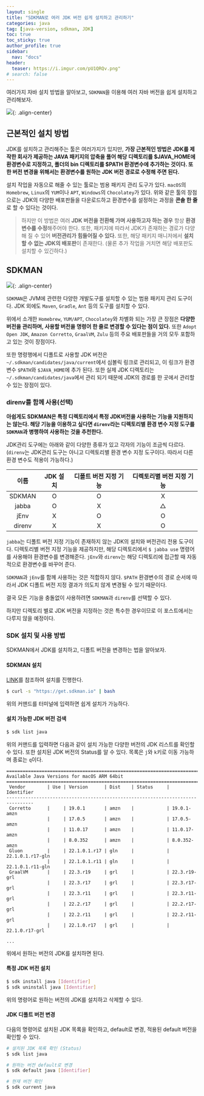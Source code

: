 ```yaml
---
layout: single
title: "SDKMAN로 여러 JDK 버전 쉽게 설치하고 관리하기"
categories: java
tag: [java-version, sdkman, JDK]
toc: true
toc_sticky: true
author_profile: true
sidebar:
  nav: "docs"
header:
  teaser: https://i.imgur.com/pU1QRQv.png"
# search: false
---
```


여러가지 자바 설치 방법을 알아보고, `SDKMAN`을 이용해 여러 자바 버전을 쉽게 설치하고 관리해보자.


![](https://i.imgur.com/haFdb4s.png){: .align-center}

## 근본적인 설치 방법

JDK를 설치하고 관리해주는 툴은 여러가지가 있지만, **가장 근본적인 방법은 JDK를 제작한 회사가 제공하는 JAVA 패키지의 압축을 풀어 해당 디렉토리를 $JAVA_HOME에 환경변수로 지정하고, 폴더의 bin 디렉토리를 $PATH 환경변수에 추가하는 것이다. 또한 버전 변경을 위해서는 환경변수를 원하는 JDK 버전 경로로 수정해 주면 된다.**

설치 작업을 자동으로 해줄 수 있는 툴로는 범용 패키지 관리 도구가 있다. `macOS`의 `Homebrew`, `Linux`의 `YUM`이나 `APT`, `Windows`의 `Chocolatey`가 있다. 위와 같은 툴의 장점으로는 JDK의 다양한 배포판들을 다운로드하고 환경변수를 설정하는 과정을 **콘솔 한 줄**로 할 수 있다는 것이다.

> 하지만 이 방법은 여러 **JDK 버전을 전환해 가며 사용하고자 하는 경우** 항상 **환경변수를 수정**해주어야 한다. 또한, 패키지에 따라서 JDK가 존재하는 경로가 다양해 질 수 있어 **버전관리가 힘들어질 수 있다.** 또한, 해당 패키지 매니저에서 **설치할 수 없는 JDK의 배포판**이 존재한다. (물론 추가 작업을 거치면 해당 배포판도 설치할 수 있긴하다.)

## SDKMAN

![](https://i.imgur.com/pU1QRQv.png){: .align-center}

`SDKMAN`은 JVM에 관련한 다양한 개발도구를 설치할 수 있는 범용 패키지 관리 도구이다. JDK 외에도 `Maven`, `Gradle`, `Ant` 등의 도구를 설치할 수 있다.

위에서 소개한 `Homebrew`, `YUM/APT`, `Chocolatey`와 차별화 되는 가장 큰 장점은 **다양한 버전을 관리하며, 사용할 버전을 명령어 한 줄로 변경할 수 있다는 점이 있다.** 또한 `Adopt Open JDK`, `Amazon Corretto`, `GraalVM`, `Zulu` 등의 주요 배포판들을 거의 모두 포함하고 있는 것이 장점이다.

또한 명령행에서 디폴트로 사용할 JDK 버전은 `~/.sdkman/candidates/java/current`에서 심볼릭 링크로 관리되고, 이 링크가 환경변수 `$PATH`와 `$JAVA_HOME`에 추가 된다. 또한 실제 JDK 디렉토리는 `~/.sdkman/candidates/java`에서 관리 되기 때문에 JDK의 경로를 한 곳에서 관리할 수 있는 장점이 있다.

### direnv를 함께 사용(선택)

**아쉽게도 SDKMAN은 특정 디렉토리에서 특정 JDK버전을 사용하는 기능을 지원하지는 않는다. 해당 기능을 이용하고 싶다면 `direnv`라는 디렉토리별 환경 변수 지정 도구를 `SDKMAN`과 병행하여 사용하는 것을 추천한다.**

JDK관리 도구에는 아래와 같이 다양한 종류가 있고 각자의 기능이 조금씩 다르다. (`direnv`는 JDK관리 도구는 아니고 디렉토리별 환경 변수 지정 도구이다. 따라서 다른 환경 변수도 적용이 가능하다.)

|  이름  | JDK 설치 | 디폴트 버전 지정 기능 | 디렉토리별 버전 지정 기능 |
|:------:|:--------:|:---------------------:|:-------------------------:|
| SDKMAN |    O     |           O           |             X             |
| jabba  |    O     |           X           |             △             |
|  jEnv  |    X     |           O           |             O             |
| direnv |    X     |           X           |             O             |

`jabba`는 디폴트 버전 지정 기능이 존재하지 않는 JDK의 설치와 버전관리 전용 도구이다. 디렉토리별 버전 지정 기능을 제공하지만, 해당 디렉토리에서 `$ jabba use` 명령어를 사용해야 환경변수를 변경해준다. `jEnv`와 `direnv`는 해당 디렉토리에 접근할 때 자동적으로 환경변수를 바꾸어 준다.

`SDKMAN`과 `jEnv`를 함께 사용하는 것은 적합하지 않다. `$PATH` 환경변수의 경로 순서에 따라서 JDK 디폴트 버전 지정 결과가 의도치 않게 변경될 수 있기 때문이다.

결국 모든 기능을 충돌없이 사용하려면 `SDKMAN`과 `direnv`를 선택할 수 있다.

하지만 디렉토리 별로 JDK 버전을 지정하는 것은 특수한 경우이므로 이 포스트에서는 다루지 않을 예정이다.

### SDK 설치 및 사용 방법

SDKMAN에서 JDK를 설치하고, 디폴트 버전을 변경하는 법을 알아보자.

#### SDKMAN 설치

[LINK](https://sdkman.io/install)를 참조하여 설치를 진행한다.

```sh
$ curl -s "https://get.sdkman.io" | bash
```

위의 커맨드를 터미널에 입력하면 쉽게 설치가 가능하다.

#### 설치 가능한 JDK 버전 검색

```sh
$ sdk list java
```

위의 커맨드를 입력하면 다음과 같이 설치 가능한 다양한 버전의 JDK 리스트를 확인할 수 있다. 또한 설치된 JDK 버전의 Status를 알 수 있다. 목록은 `j`와 `k`키로 이동 가능하며 종료는 `q`이다.

```
================================================================================
Available Java Versions for macOS ARM 64bit
================================================================================
 Vendor        | Use | Version      | Dist    | Status     | Identifier
--------------------------------------------------------------------------------
 Corretto      |     | 19.0.1       | amzn    |            | 19.0.1-amzn
               |     | 17.0.5       | amzn    |            | 17.0.5-amzn
               |     | 11.0.17      | amzn    |            | 11.0.17-amzn
               |     | 8.0.352      | amzn    |            | 8.0.352-amzn
 Gluon         |     | 22.1.0.1.r17 | gln     |            | 22.1.0.1.r17-gln
               |     | 22.1.0.1.r11 | gln     |            | 22.1.0.1.r11-gln
 GraalVM       |     | 22.3.r19     | grl     |            | 22.3.r19-grl
               |     | 22.3.r17     | grl     |            | 22.3.r17-grl
               |     | 22.3.r11     | grl     |            | 22.3.r11-grl
               |     | 22.2.r17     | grl     |            | 22.2.r17-grl
               |     | 22.2.r11     | grl     |            | 22.2.r11-grl
               |     | 22.1.0.r17   | grl     |            | 22.1.0.r17-grl

...

```

위에서 원하는 버전의 JDK를 설치하면 된다.

#### 특정 JDK 버전 설치

```sh
$ sdk install java [Identifier]
$ sdk uninstall java [Identifier]
```

위의 명령어로 원하는 버전의 JDK를 설치하고 삭제할 수 있다.

#### JDK 디폴트 버전 변경

다음의 명령어로 설치된 JDK 목록을 확인하고, default로 변경, 적용된 default 버전을 확인할 수 있다.

```sh
# 설치된 JDK 목록 확인 (Status)
$ sdk list java

# 원하는 버전 default로 변경
$ sdk default java [Identifier]

# 현재 버전 확인
$ sdk current java
```
